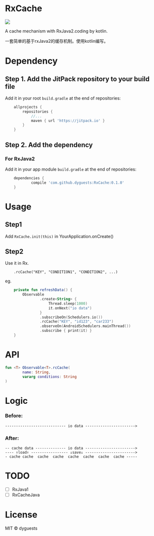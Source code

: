 # RxCache

[![](https://jitpack.io/v/dyguests/RxCache.svg)](https://jitpack.io/#dyguests/RxCache)

A cache mechanism with RxJava2.coding by kotlin.

一套简单的基于rxJava2的缓存机制。使用kotlin编写。

# Dependency

## Step 1. Add the JitPack repository to your build file

Add it in your root `build.gradle` at the end of repositories:

```groovy
    allprojects {
        repositories {
            //...
            maven { url 'https://jitpack.io' }
        }
    }
```

## Step 2. Add the dependency

### For RxJava2

Add it in your app module `build.gradle` at the end of repositories:

```groovy
    dependencies {
            compile 'com.github.dyguests:RxCache:0.1.0'
    }
```

# Usage

## Step1

Add `RxCache.init(this)` in YourApplication.onCreate()

## Step2

Use it in Rx.

```
    .rcCache("KEY", "CONDITION1", "CONDITION2", ...)
```

eg.

```kotlin
    private fun refreshData() {
        Observable
                .create<String> {
                    Thread.sleep(1000)
                    it.onNext("io data")
                }
                .subscribeOn(Schedulers.io())
                .rcCache("KEY", "id123", "car233")
                .observeOn(AndroidSchedulers.mainThread())
                .subscribe { print(it) }
    }
```

# API

```kotlin
fun <T> Observable<T>.rcCache(
        name: String,
        vararg conditions: String
)
```

# Logic

### Before:

    ---------------------------- io data ----------------------->

### After:

    -- cache data -------------- io data ----------------------->
    ---- ↑load↑ ----------------- ↓save↓ ----------------------->
    - cache cache  cache  cache  cache  cache  cache  cache -----

# TODO

- [ ] RxJava1
- [ ] RxCacheJava

# License

MIT © dyguests